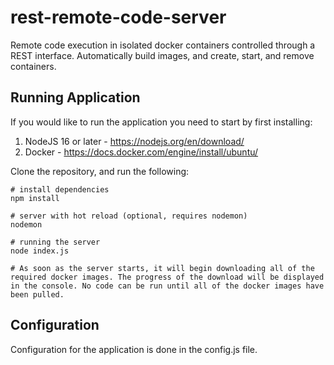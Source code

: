 # rest-remote-code-server
Remote code execution in isolated docker containers controlled through a REST interface. Automatically build images, and create, start, and remove containers.

## Running Application
If you would like to run the application you need to start by first installing:
1. NodeJS 16 or later - https://nodejs.org/en/download/
2. Docker - https://docs.docker.com/engine/install/ubuntu/

Clone the repository, and run the following:
```
# install dependencies
npm install

# server with hot reload (optional, requires nodemon)
nodemon

# running the server
node index.js

# As soon as the server starts, it will begin downloading all of the required docker images. The progress of the download will be displayed in the console. No code can be run until all of the docker images have been pulled. 

```
## Configuration

Configuration for the application is done in the config.js file.

